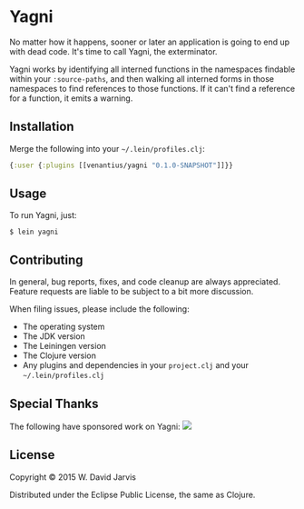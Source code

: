 # Yagni

No matter how it happens, sooner or later an application is going to end up
with dead code. It's time to call Yagni, the exterminator.

Yagni works by identifying all interned functions in the namespaces findable
within your `:source-paths`, and then walking all interned forms in those
namespaces to find references to those functions. If it can't find a reference
for a function, it emits a warning.

## Installation

Merge the following into your `~/.lein/profiles.clj`:

```clojure
{:user {:plugins [[venantius/yagni "0.1.0-SNAPSHOT"]]}}
```

## Usage

To run Yagni, just:

    $ lein yagni

## Contributing

In general, bug reports, fixes, and code cleanup are always appreciated. Feature requests are liable to be subject to a bit more discussion. 

When filing issues, please include the following:

 * The operating system
 * The JDK version
 * The Leiningen version
 * The Clojure version
 * Any plugins and dependencies in your `project.clj` and your `~/.lein/profiles.clj`

## Special Thanks

The following have sponsored work on Yagni:
![](https://cloud.githubusercontent.com/assets/1824859/6697788/3a6cf4b0-ccb0-11e4-9d78-7626a125ef9f.png)

## License

Copyright © 2015 W. David Jarvis

Distributed under the Eclipse Public License, the same as Clojure.
